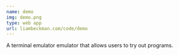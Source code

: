 ```yaml
---
name: demo
img: demo.png
type: web app
url: liambeckman.com/code/demo
---
```


A terminal emulator emulator that allows users to try out programs.

